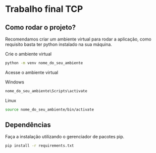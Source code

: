 # Trabalho final TCP

## Como rodar o projeto?

Recomendamos criar um ambiente virtual para rodar a aplicação, como requisito basta ter python instalado na sua máquina.

Crie o ambiente virtual

```sh
python -m venv nome_do_seu_ambiente
```

Acesse o ambiente virtual

Windows
```sh
nome_do_seu_ambiente\Scripts\activate
```

Linux
```sh
source nome_do_seu_ambiente/bin/activate
```

## Dependências

Faça a instalação utilizando o gerenciador de pacotes pip.

```sh
pip install -r requirements.txt
```
